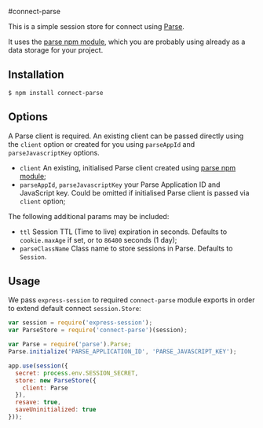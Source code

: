 #connect-parse

This is a simple session store for connect using [Parse](https://parse.com/products/core 'Parse Code').

It uses the [parse npm module](https://www.npmjs.org/package/parse), which you are probably using already as a data storage for your project.

## Installation
	$ npm install connect-parse
	  

## Options
A Parse client is required.  An existing client can be passed directly using the `client` option or created for you using `parseAppId` and `parseJavascriptKey` options.
  - `client` An existing, initialised Parse client created using [parse npm module](https://www.npmjs.org/package/parse);
  - `parseAppId`, `parseJavascriptKey` your Parse Application ID and JavaScript key. Could be omitted if initialised Parse client is passed via `client` option;

The following additional params may be included:

  - `ttl` Session TTL (Time to live) expiration in seconds. Defaults to `cookie.maxAge` if set, or to `86400` seconds (1 day);
  - `parseClassName` Class name to store sessions in Parse. Defaults to `Session`.


## Usage
We pass `express-session` to required `connect-parse` module exports in order to extend default connect `session.Store`:
````javascript
var session = require('express-session');
var ParseStore = require('connect-parse')(session);

var Parse = require('parse').Parse;
Parse.initialize('PARSE_APPLICATION_ID', 'PARSE_JAVASCRIPT_KEY');

app.use(session({
  secret: process.env.SESSION_SECRET,
  store: new ParseStore({
    client: Parse
  }),
  resave: true,
  saveUninitialized: true
}));
````